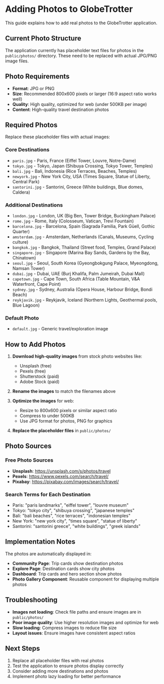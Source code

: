 # Adding Photos to GlobeTrotter

This guide explains how to add real photos to the GlobeTrotter application.

## Current Photo Structure

The application currently has placeholder text files for photos in the `public/photos/` directory. These need to be replaced with actual JPG/PNG image files.

## Photo Requirements

- **Format**: JPG or PNG
- **Size**: Recommended 800x600 pixels or larger (16:9 aspect ratio works well)
- **Quality**: High quality, optimized for web (under 500KB per image)
- **Content**: High-quality travel destination photos

## Required Photos

Replace these placeholder files with actual images:

### Core Destinations
- `paris.jpg` - Paris, France (Eiffel Tower, Louvre, Notre-Dame)
- `tokyo.jpg` - Tokyo, Japan (Shibuya Crossing, Tokyo Tower, Temples)
- `bali.jpg` - Bali, Indonesia (Rice Terraces, Beaches, Temples)
- `newyork.jpg` - New York City, USA (Times Square, Statue of Liberty, Central Park)
- `santorini.jpg` - Santorini, Greece (White buildings, Blue domes, Caldera)

### Additional Destinations
- `london.jpg` - London, UK (Big Ben, Tower Bridge, Buckingham Palace)
- `rome.jpg` - Rome, Italy (Colosseum, Vatican, Trevi Fountain)
- `barcelona.jpg` - Barcelona, Spain (Sagrada Familia, Park Güell, Gothic Quarter)
- `amsterdam.jpg` - Amsterdam, Netherlands (Canals, Museums, Cycling culture)
- `bangkok.jpg` - Bangkok, Thailand (Street food, Temples, Grand Palace)
- `singapore.jpg` - Singapore (Marina Bay Sands, Gardens by the Bay, Chinatown)
- `seoul.jpg` - Seoul, South Korea (Gyeongbokgung Palace, Myeongdong, Namsan Tower)
- `dubai.jpg` - Dubai, UAE (Burj Khalifa, Palm Jumeirah, Dubai Mall)
- `capetown.jpg` - Cape Town, South Africa (Table Mountain, V&A Waterfront, Cape Point)
- `sydney.jpg` - Sydney, Australia (Opera House, Harbour Bridge, Bondi Beach)
- `reykjavik.jpg` - Reykjavik, Iceland (Northern Lights, Geothermal pools, Blue Lagoon)

### Default Photo
- `default.jpg` - Generic travel/exploration image

## How to Add Photos

1. **Download high-quality images** from stock photo websites like:
   - Unsplash (free)
   - Pexels (free)
   - Shutterstock (paid)
   - Adobe Stock (paid)

2. **Rename the images** to match the filenames above

3. **Optimize the images** for web:
   - Resize to 800x600 pixels or similar aspect ratio
   - Compress to under 500KB
   - Use JPG format for photos, PNG for graphics

4. **Replace the placeholder files** in `public/photos/`

## Photo Sources

### Free Photo Sources
- **Unsplash**: https://unsplash.com/s/photos/travel
- **Pexels**: https://www.pexels.com/search/travel/
- **Pixabay**: https://pixabay.com/images/search/travel/

### Search Terms for Each Destination
- Paris: "paris landmarks", "eiffel tower", "louvre museum"
- Tokyo: "tokyo city", "shibuya crossing", "japanese temples"
- Bali: "bali beaches", "rice terraces", "indonesian temples"
- New York: "new york city", "times square", "statue of liberty"
- Santorini: "santorini greece", "white buildings", "greek islands"

## Implementation Notes

The photos are automatically displayed in:
- **Community Page**: Trip cards show destination photos
- **Explore Page**: Destination cards show city photos
- **Dashboard**: Trip cards and hero section show photos
- **Photo Gallery Component**: Reusable component for displaying multiple photos

## Troubleshooting

- **Images not loading**: Check file paths and ensure images are in `public/photos/`
- **Poor image quality**: Use higher resolution images and optimize for web
- **Slow loading**: Compress images to reduce file size
- **Layout issues**: Ensure images have consistent aspect ratios

## Next Steps

1. Replace all placeholder files with real photos
2. Test the application to ensure photos display correctly
3. Consider adding more destinations and photos
4. Implement photo lazy loading for better performance
